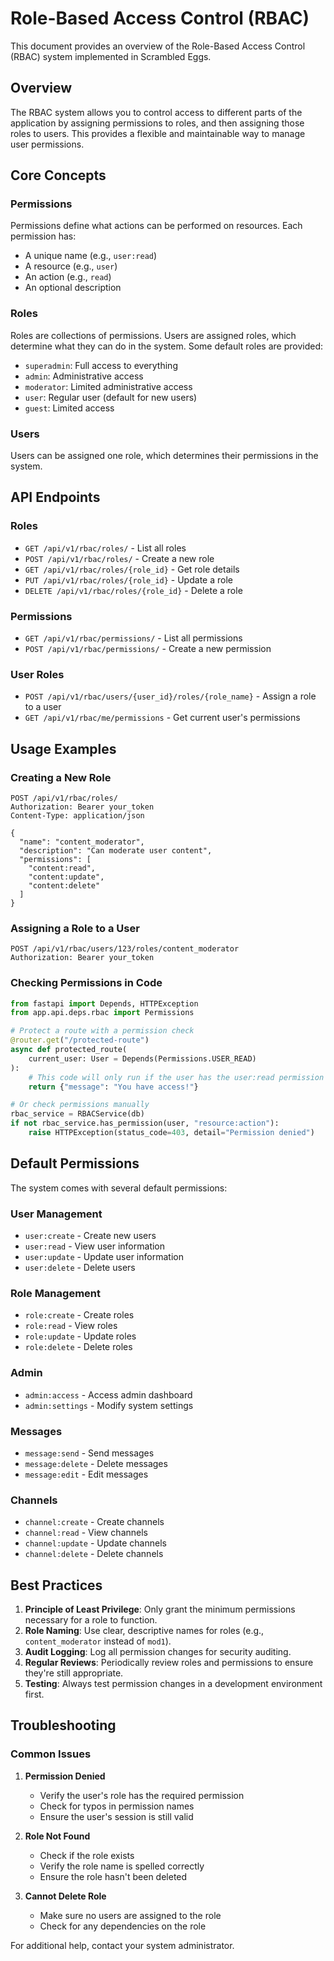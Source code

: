 # Role-Based Access Control (RBAC)

This document provides an overview of the Role-Based Access Control (RBAC) system implemented in Scrambled Eggs.

## Overview

The RBAC system allows you to control access to different parts of the application by assigning permissions to roles, and then assigning those roles to users. This provides a flexible and maintainable way to manage user permissions.

## Core Concepts

### Permissions

Permissions define what actions can be performed on resources. Each permission has:
- A unique name (e.g., `user:read`)
- A resource (e.g., `user`)
- An action (e.g., `read`)
- An optional description

### Roles

Roles are collections of permissions. Users are assigned roles, which determine what they can do in the system. Some default roles are provided:
- `superadmin`: Full access to everything
- `admin`: Administrative access
- `moderator`: Limited administrative access
- `user`: Regular user (default for new users)
- `guest`: Limited access

### Users

Users can be assigned one role, which determines their permissions in the system.

## API Endpoints

### Roles

- `GET /api/v1/rbac/roles/` - List all roles
- `POST /api/v1/rbac/roles/` - Create a new role
- `GET /api/v1/rbac/roles/{role_id}` - Get role details
- `PUT /api/v1/rbac/roles/{role_id}` - Update a role
- `DELETE /api/v1/rbac/roles/{role_id}` - Delete a role

### Permissions

- `GET /api/v1/rbac/permissions/` - List all permissions
- `POST /api/v1/rbac/permissions/` - Create a new permission

### User Roles

- `POST /api/v1/rbac/users/{user_id}/roles/{role_name}` - Assign a role to a user
- `GET /api/v1/rbac/me/permissions` - Get current user's permissions

## Usage Examples

### Creating a New Role

```http
POST /api/v1/rbac/roles/
Authorization: Bearer your_token
Content-Type: application/json

{
  "name": "content_moderator",
  "description": "Can moderate user content",
  "permissions": [
    "content:read",
    "content:update",
    "content:delete"
  ]
}
```

### Assigning a Role to a User

```http
POST /api/v1/rbac/users/123/roles/content_moderator
Authorization: Bearer your_token
```

### Checking Permissions in Code

```python
from fastapi import Depends, HTTPException
from app.api.deps.rbac import Permissions

# Protect a route with a permission check
@router.get("/protected-route")
async def protected_route(
    current_user: User = Depends(Permissions.USER_READ)
):
    # This code will only run if the user has the user:read permission
    return {"message": "You have access!"}

# Or check permissions manually
rbac_service = RBACService(db)
if not rbac_service.has_permission(user, "resource:action"):
    raise HTTPException(status_code=403, detail="Permission denied")
```

## Default Permissions

The system comes with several default permissions:

### User Management
- `user:create` - Create new users
- `user:read` - View user information
- `user:update` - Update user information
- `user:delete` - Delete users

### Role Management
- `role:create` - Create roles
- `role:read` - View roles
- `role:update` - Update roles
- `role:delete` - Delete roles

### Admin
- `admin:access` - Access admin dashboard
- `admin:settings` - Modify system settings

### Messages
- `message:send` - Send messages
- `message:delete` - Delete messages
- `message:edit` - Edit messages

### Channels
- `channel:create` - Create channels
- `channel:read` - View channels
- `channel:update` - Update channels
- `channel:delete` - Delete channels

## Best Practices

1. **Principle of Least Privilege**: Only grant the minimum permissions necessary for a role to function.
2. **Role Naming**: Use clear, descriptive names for roles (e.g., `content_moderator` instead of `mod1`).
3. **Audit Logging**: Log all permission changes for security auditing.
4. **Regular Reviews**: Periodically review roles and permissions to ensure they're still appropriate.
5. **Testing**: Always test permission changes in a development environment first.

## Troubleshooting

### Common Issues

1. **Permission Denied**
   - Verify the user's role has the required permission
   - Check for typos in permission names
   - Ensure the user's session is still valid

2. **Role Not Found**
   - Check if the role exists
   - Verify the role name is spelled correctly
   - Ensure the role hasn't been deleted

3. **Cannot Delete Role**
   - Make sure no users are assigned to the role
   - Check for any dependencies on the role

For additional help, contact your system administrator.
